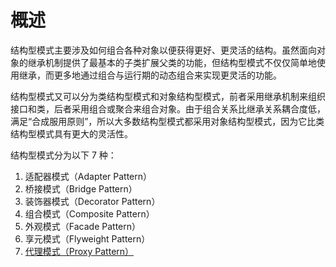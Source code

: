 # 概述

结构型模式主要涉及如何组合各种对象以便获得更好、更灵活的结构。虽然面向对象的继承机制提供了最基本的子类扩展父类的功能，但结构型模式不仅仅简单地使用继承，而更多地通过组合与运行期的动态组合来实现更灵活的功能。

结构型模式又可以分为类结构型模式和对象结构型模式，前者采用继承机制来组织接口和类，后者采用组合或聚合来组合对象。由于组合关系比继承关系耦合度低，满足“合成服用原则”，所以大多数结构型模式都采用对象结构型模式，因为它比类结构型模式具有更大的灵活性。

结构型模式分为以下 7 种：

1. 适配器模式（Adapter Pattern）
2. 桥接模式（Bridge Pattern）
3. 装饰器模式（Decorator Pattern）
4. 组合模式（Composite Pattern）
5. 外观模式（Facade Pattern）
6. 享元模式（Flyweight Pattern）
7. [代理模式（Proxy Pattern）](proxy.md)
